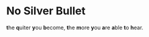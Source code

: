 No Silver Bullet
================

**t**he **q**uiter **y**ou **b**ecome, **t**he **m**ore **y**ou **a**re **a**ble **t**o **h**ear.
